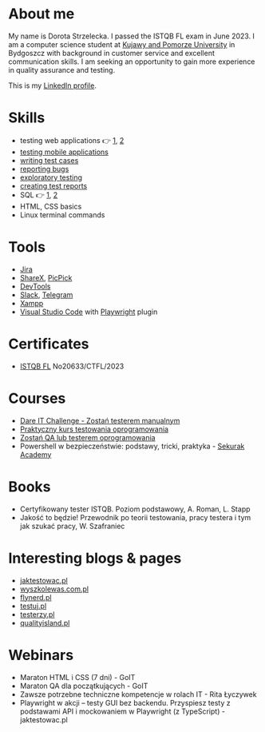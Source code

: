 # About me
My name is Dorota Strzelecka. I passed the ISTQB FL exam in June 2023. I am a computer science student at [Kujawy and Pomorze University](https://kpsw.edu.pl/) in Bydgoszcz with background in customer service and excellent communication skills. I am seeking an opportunity to gain more experience in quality assurance and testing. 

This is my [LinkedIn profile](https://www.linkedin.com/in/dorota-anna-strzelecka/).
 
# Skills

 - testing web applications :point_right: [1](https://docs.google.com/spreadsheets/d/18KRhJNuf7G2CwXaZG6rypxzqSSqxzQfxxIP56fwFskw/edit#gid=0), [2](https://docs.google.com/spreadsheets/d/1zPPDsfIzF4ZiUUsAtWzGJgTkTW75ugP_xaIP0v2w1a0/edit#gid=0)
 - [testing mobile applications](https://docs.google.com/spreadsheets/d/1gc6FQlA2MsqbtwLY6J1yqYB7npXbWyJaQSKdPJHPPV0/edit#gid=643102757)
 - [writing test cases](https://docs.google.com/spreadsheets/d/1zPPDsfIzF4ZiUUsAtWzGJgTkTW75ugP_xaIP0v2w1a0/edit#gid=0)
 - [reporting bugs](https://docs.google.com/spreadsheets/d/1FaXpOwPhmqCUNZjDiu7S9E8Cl5EN8CxWqXOU3nAvnes/edit?usp=drive_link)
 - [exploratory testing](https://docs.google.com/spreadsheets/d/1zPPDsfIzF4ZiUUsAtWzGJgTkTW75ugP_xaIP0v2w1a0/edit#gid=0)
 - [creating test reports](https://docs.google.com/document/d/1A4OZUM8-a3qJvJtBDRqSAUafLeQQ8cy-hpkIjiHffUY/edit?usp=drive_link)  
 - SQL 👉 [1](https://github.com/dastrzelecka/challenge_portfolio_DorStr/blob/main/README.md#task-5), [2](https://github.com/dastrzelecka/challenge_portfolio_DorStr/blob/main/README.md#task-6)
 - HTML, CSS basics
 - Linux terminal commands

# Tools

 - [Jira](https://www.atlassian.com/pl/software/jira)
 - [ShareX](https://getsharex.com/), [PicPick](https://picpick.app/)
 - [DevTools](https://developer.chrome.com/docs/devtools/overview/)
 - [Slack](https://slack.com/), [Telegram](https://web.telegram.org/)
 - [Xampp](https://www.apachefriends.org/pl/index.html)
 - [Visual Studio Code](https://code.visualstudio.com/) with [Playwright](https://playwright.dev/) plugin
   
# Certificates

 - [ISTQB FL](http://scr.istqb.org/) No20633/CTFL/2023

# Courses

 - [Dare IT Challenge - Zostań testerem manualnym](https://github.com/dastrzelecka/challenge_portfolio_DorStr/blob/main/README.md)
 - [Praktyczny kurs testowania oprogramowania](https://www.udemy.com/course/praktyczny-kurs-testowania-oprogramowania/)
 - [Zostań QA lub testerem oprogramowania](https://www.udemy.com/course/zostan-qa-od-zera/)
 - Powershell w bezpieczeństwie: podstawy, tricki, praktyka - [Sekurak Academy](https://sklep.securitum.pl/sekurak-academy-2023)

# Books

- Certyfikowany tester ISTQB. Poziom podstawowy, A. Roman, L. Stapp 
- Jakość to będzie! Przewodnik po teorii testowania, pracy testera i tym jak szukać pracy, W. Szafraniec
  
# Interesting blogs & pages

 - [jaktestowac.pl](https://jaktestowac.pl)
 - [wyszkolewas.com.pl](https://www.wyszkolewas.com.pl/)
 - [flynerd.pl](https://www.flynerd.pl/)
 - [testuj.pl](https://testuj.pl/)
 - [testerzy.pl](https://testerzy.pl/)
 - [qualityisland.pl](https://qualityisland.pl/blog/)

# Webinars

 - Maraton HTML i CSS (7 dni) - GoIT
 - Maraton QA dla początkujących - GoIT
 - Zawsze potrzebne techniczne kompetencje w rolach IT - Rita Łyczywek
 - Playwright w akcji – testy GUI bez backendu. Przyspiesz testy z podstawami API i mockowaniem w Playwright (z TypeScript) - jaktestowac.pl
